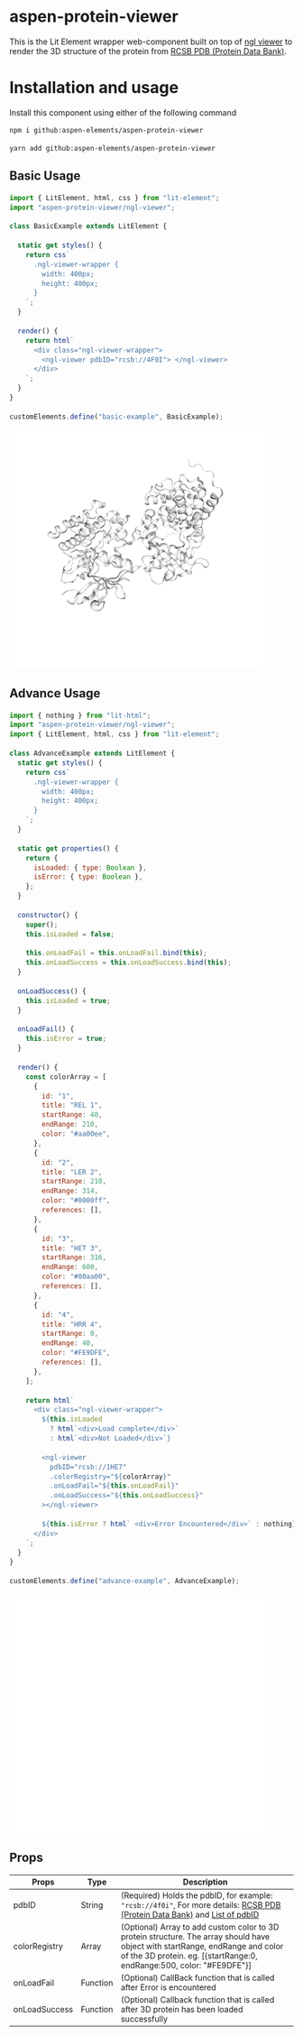 # aspen-protein-viewer

This is the Lit Element wrapper web-component built on top of [ngl viewer](https://github.com/nglviewer/ngl) to render the 3D structure of the protein from [RCSB PDB (Protein Data Bank)](https://www.rcsb.org/).

# Installation and usage

Install this component using either of the following command

```
npm i github:aspen-elements/aspen-protein-viewer

yarn add github:aspen-elements/aspen-protein-viewer
```

## Basic Usage

```js
import { LitElement, html, css } from "lit-element";
import "aspen-protein-viewer/ngl-viewer";

class BasicExample extends LitElement {

  static get styles() {
    return css`
      .ngl-viewer-wrapper {
        width: 400px;
        height: 400px;
      }
    `;
  }

  render() {
    return html`
      <div class="ngl-viewer-wrapper">
        <ngl-viewer pdbID="rcsb://4F0I"> </ngl-viewer>
      </div>
    `;
  }
}

customElements.define("basic-example", BasicExample);
```

![Basic Example Demo](./demo/basic-example.gif)

## Advance Usage

```js
import { nothing } from "lit-html";
import "aspen-protein-viewer/ngl-viewer";
import { LitElement, html, css } from "lit-element";

class AdvanceExample extends LitElement {
  static get styles() {
    return css`
      .ngl-viewer-wrapper {
        width: 400px;
        height: 400px;
      }
    `;
  }

  static get properties() {
    return {
      isLoaded: { type: Boolean },
      isError: { type: Boolean },
    };
  }

  constructor() {
    super();
    this.isLoaded = false;

    this.onLoadFail = this.onLoadFail.bind(this);
    this.onLoadSuccess = this.onLoadSuccess.bind(this);
  }

  onLoadSuccess() {
    this.isLoaded = true;
  }

  onLoadFail() {
    this.isError = true;
  }

  render() {
    const colorArray = [
      {
        id: "1",
        title: "REL 1",
        startRange: 40,
        endRange: 210,
        color: "#aa00ee",
      },
      {
        id: "2",
        title: "LER 2",
        startRange: 210,
        endRange: 314,
        color: "#0000ff",
        references: [],
      },
      {
        id: "3",
        title: "HET 3",
        startRange: 316,
        endRange: 600,
        color: "#00aa00",
        references: [],
      },
      {
        id: "4",
        title: "HRR 4",
        startRange: 0,
        endRange: 40,
        color: "#FE9DFE",
        references: [],
      },
    ];

    return html`
      <div class="ngl-viewer-wrapper">
        ${this.isLoaded
          ? html`<div>Load complete</div>`
          : html`<div>Not Loaded</div>`}

        <ngl-viewer
          pdbID="rcsb://1HE7"
          .colorRegistry="${colorArray}"
          .onLoadFail="${this.onLoadFail}"
          .onLoadSuccess="${this.onLoadSuccess}"
        ></ngl-viewer>

        ${this.isError ? html` <div>Error Encountered</div>` : nothing}
      </div>
    `;
  }
}

customElements.define("advance-example", AdvanceExample);
```

![Advance Example Demo](./demo/advance-example.gif)

## Props

| Props         | Type     | Description                                                                                                                                                                                                         |
| ------------- | -------- | --------------------------------------------------------------------------------------------------------------------------|
| pdbID         | String   | (Required) Holds the pdbID, for example: `"rcsb://4f0i"`, For more details: [RCSB PDB (Protein Data Bank)](https://www.rcsb.org/) and [List of pdbID](http://www.rsc.org/suppdata/mb/c4/c4mb00675e/c4mb00675e1.pdf)                  |
| colorRegistry | Array    | (Optional) Array to add custom color to 3D protein structure. The array should have object with startRange, endRange and color of the 3D protein. eg. [{startRange:0, endRange:500, color: "#FE9DFE"}]                           |
| onLoadFail    | Function | (Optional) CallBack function that is called after Error is encountered                                                                                                                      |
| onLoadSuccess | Function | (Optional) Callback function that is called after 3D protein has been loaded successfully                                                                                                                     |
